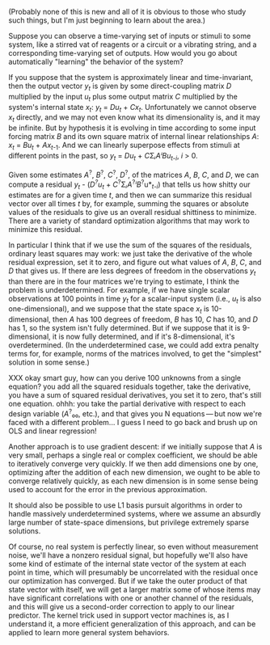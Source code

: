 (Probably none of this is new and all of it is obvious to those who
study such things, but I'm just beginning to learn about the area.)

Suppose you can observe a time-varying set of inputs or stimuli to
some system, like a stirred vat of reagents or a circuit or a
vibrating string, and a corresponding time-varying set of outputs.
How would you go about automatically "learning" the behavior of the
system?

If you suppose that the system is approximately linear and
time-invariant, then the output vector *y<sub>t</sub>* is given by
some direct-coupling matrix *D* multiplied by the input
*u<sub>t</sub>* plus some output matrix *C* multiplied by the system's
internal state *x<sub>t</sub>*: *y<sub>t</sub>* = *Du<sub>t</sub>* +
*Cx<sub>t</sub>*.  Unfortunately we cannot observe *x<sub>t</sub>*
directly, and we may not even know what its dimensionality is, and it
may be infinite.  But by hypothesis it is evolving in time according
to some input forcing matrix *B* and its own square matrix of internal
linear relationships *A*: *x<sub>t</sub>* = *Bu<sub>t</sub>* +
*Ax*<sub>*t*-1</sub>.  And we can linearly superpose effects from
stimuli at different points in the past, so *y<sub>t</sub>* =
*Du<sub>t</sub>* + *C*Σ*ᵢAⁱBu*<sub>*t*-*i*</sub>, *i* > 0.

Given some estimates *A*<sup>?</sup>, *B*<sup>?</sup>,
*C*<sup>?</sup>, *D*<sup>?</sup>, of the matrices *A*, *B*, *C*, and
*D*, we can compute a residual *y<sub>t</sub>* -
(*D<sup>?</sup>u<sub>t</sub>* +
*C*<sup>?</sup>Σ*ᵢA*<sup>?</sup>*ⁱB*<sup>?</sup>u*<sub>*t*-*i*</sub>)
that tells us how shitty our estimates are for a given time *t*, and
then we can summarize this residual vector over all times *t* by, for
example, summing the squares or absolute values of the residuals to
give us an overall residual shittiness to minimize.  There are a
variety of standard optimization algorithms that may work to minimize
this residual.

In particular I think that if we use the sum of the squares of the
residuals, ordinary least squares may work: we just take the
derivative of the whole residual expression, set it to zero, and
figure out what values of *A*, *B*, *C*, and *D* that gives us.  If
there are less degrees of freedom in the observations *y<sub>t</sub>*
than there are in the four matrices we're trying to estimate, I think
the problem is underdetermined.  For example, if we have single scalar
observations at 100 points in time *y<sub>t<sub>* for a scalar-input
system (i.e., *u<sub>t</sub>* is also one-dimensional), and we suppose
that the state space *x<sub>t</sub>* is 10-dimensional, then *A* has
100 degrees of freedom, *B* has 10, *C* has 10, and *D* has 1, so the
system isn't fully determined.  But if we suppose that it is
9-dimensional, it is now fully determined, and if it's 8-dimensional,
it's overdetermined.  (In the underdetermined case, we could add extra
penalty terms for, for example, norms of the matrices involved, to get
the "simplest" solution in some sense.)

XXX okay smart guy, how can you derive 100 unknowns from a single
equation?  you add all the squared residuals together, take the
derivative, you have a sum of squared residual derivatives, you set it
to zero, that's still one equation.  ohhh: you take the partial
derivative with respect to each design variable (*A*<sup>?</sup>₀₀,
etc.), and that gives you N equations — but now we're faced with a
different problem... I guess I need to go back and brush up on OLS and
linear regression!

Another approach is to use gradient descent: if we initially suppose
that *A* is very small, perhaps a single real or complex coefficient,
we should be able to iteratively converge very quickly.  If we then
add dimensions one by one, optimizing after the addition of each new
dimension, we ought to be able to converge relatively quickly, as each
new dimension is in some sense being used to account for the error in
the previous approximation.

It should also be possible to use L1 basis pursuit algorithms in order
to handle massively underdetermined systems, where we assume an
absurdly large number of state-space dimensions, but privilege
extremely sparse solutions.

Of course, no real system is perfectly linear, so even without
measurement noise, we'll have a nonzero residual signal, but hopefully
we'll also have some kind of estimate of the internal state vector of
the system at each point in time, which will presumably be
uncorrelated with the residual once our optimization has converged.
But if we take the outer product of that state vector with itself, we
will get a larger matrix some of whose items may have significant
correlations with one or another channel of the residuals, and this
will give us a second-order correction to apply to our linear
predictor.  The kernel trick used in support vector machines is, as I
understand it, a more efficient generalization of this approach, and
can be applied to learn more general system behaviors.

